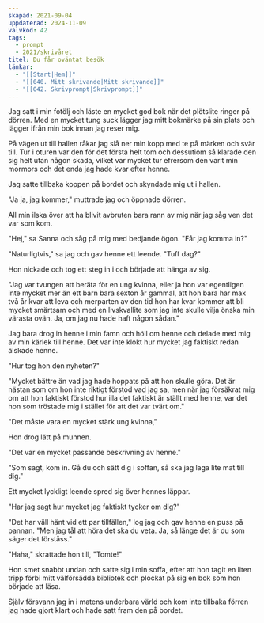 ```yaml
---
skapad: 2021-09-04
uppdaterad: 2024-11-09
valvkod: 42
tags:
  - prompt
  - 2021/skrivåret
titel: Du får oväntat besök
länkar:
  - "[[Start|Hem]]"
  - "[[040. Mitt skrivande|Mitt skrivande]]"
  - "[[042. Skrivprompt|Skrivprompt]]"
---
```

Jag satt i min fotölj och läste en mycket god bok när det plötslite ringer på dörren. Med en mycket tung suck lägger jag mitt bokmärke på sin plats och lägger ifrån min bok innan jag reser mig.

På vägen ut till hallen råkar jag slå ner min kopp med te på märken och svär till. Tur i oturen var den för det första helt tom och dessutiom så klarade den sig helt utan någon skada, vilket var mycket tur efrersom den varit min mormors och det enda jag hade kvar efter henne.

Jag satte tillbaka koppen på bordet och skyndade mig ut i hallen.

"Ja ja, jag kommer," muttrade jag och öppnade dörren.

All min ilska över att ha blivit avbruten bara rann av mig när jag såg ven det var som kom.

"Hej," sa Sanna och såg på mig med bedjande ögon. "Får jag komma in?"

"Naturligtvis," sa jag och gav henne ett leende. "Tuff dag?"

Hon nickade och tog ett steg in i och började att hänga av sig.

"Jag var tvungen att beräta för en ung kvinna, eller ja hon var egentligen inte mycket mer än ett barn bara sexton år gammal, att hon bara har max två år kvar att leva och merparten av den tid hon har kvar kommer att bli mycket smärtsam och med en livskvallite som jag inte skulle vilja önska min värasta ovän. Ja, om jag nu hade haft någon sådan."

Jag bara drog in henne i min famn och höll om henne och delade med mig av min kärlek till henne. Det var inte klokt hur mycket jag faktiskt redan älskade henne.

"Hur tog hon den nyheten?"

"Mycket bättre än vad jag hade hoppats på att hon skulle göra. Det är nästan som om hon inte riktigt förstod vad jag sa, men när jag försäkrat mig om att hon faktiskt förstod hur illa det faktiskt är ställt med henne, var det hon som tröstade mig i stället för att det var tvärt om."

"Det måste vara en mycket stärk ung kvinna,"

Hon drog lätt på munnen.

"Det var en mycket passande beskrivning av henne."

"Som sagt, kom in. Gå du och sätt dig i soffan, så ska jag laga lite mat till dig."

Ett mycket lyckligt leende spred sig över hennes läppar.

"Har jag sagt hur mycket jag faktiskt tycker om dig?"
 
"Det har väll hänt vid ett par tillfällen," log jag och gav henne en puss på pannan. "Men jag tål att höra det ska du veta. Ja, så länge det är du som säger det förståss."

"Haha," skrattade hon till, "Tomte!"

Hon smet snabbt undan och satte sig i min soffa, efter att hon tagit en liten tripp förbi mitt välförsädda bibliotek och plockat på sig en bok som hon började att läsa.

Själv försvann jag in i matens underbara värld och kom inte tillbaka förren jag hade gjort klart och hade satt fram den på bordet.